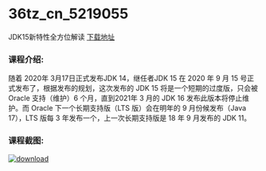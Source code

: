 # 36tz_cn_5219055
JDK15新特性全方位解读
[下载地址](http://www.36tz.cn/article/5219055 "下载地址")
### 课程介绍:
随着 2020年 3月17日正式发布JDK 14，继任者JDK 15 在 2020 年 9 月 15 号正式发布了，根据发布的规划，这次发布的 JDK 15 将是一个短期的过度版，只会被 Oracle 支持（维护）6 个月，直到2021年 3 月的 JDK 16 发布此版本将停止维护。而 Oracle 下一个长期支持版（LTS 版）会在明年的 9 月份候发布（Java 17），LTS 版每 3 年发布一个，上一次长期支持版是 18 年 9 月发布的 JDK 11。

### 课程截图:
[![download](http://36tz.cn/muke_img/2021_03_2-72.png "下载地址")](http://www.36tz.cn "下载地址")

